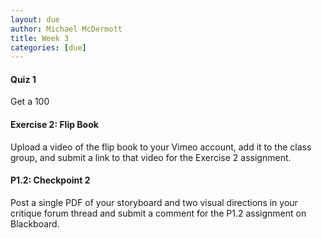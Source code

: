```yaml
---
layout: due
author: Michael McDermott
title: Week 3
categories: [due]
---
```

#### Quiz 1
Get a 100

#### Exercise 2: Flip Book

Upload a video of the flip book to your Vimeo account, add it to the class group, and submit a link to that video for the Exercise 2 assignment.

#### P1.2: Checkpoint 2

Post a single PDF of your storyboard and two visual directions in your critique forum thread and submit a comment for the P1.2 assignment on Blackboard.
